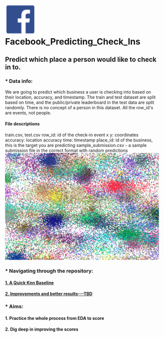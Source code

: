 # <img src="pics/facebook_logo.png" width="100"> Facebook_Predicting_Check_Ins

##  Predict which place a person would like to check in to.


### * Data info:
We are going to predict which business a user is checking into based on their location, accuracy, and timestamp. The train and test dataset are split based on time, and the public/private leaderboard in the test data are split randomly. There is no concept of a person in this dataset. All the row_id's are events, not people. 

#### File descriptions
train.csv, test.csv 
row_id: id of the check-in event
x y: coordinates
accuracy: location accuracy 
time: timestamp
place_id: id of the business, this is the target you are predicting
sample_submission.csv - a sample submission file in the correct format with random predictions
<img src="pics/data_glimsp.png" width="600"> 

### * Navigating through the repository:

#### [1. A Quick Knn Baseline](https://github.com/paxton615/facebook_predicting_checkins/blob/master/facebook_predicting_check_ins.ipynb)

#### [2. Improvements and better results---TBD]()


### * Aims:

#### 1. Practice the whole process from EDA to score
#### 2. Dig deep in improving the scores




